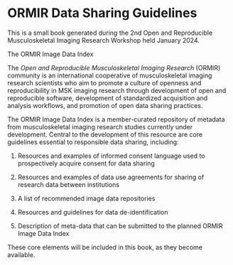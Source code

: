 # ORMIR Data Sharing Guidelines

This is a small book generated during the 2nd Open and Reproducible Musculoskeletal Imaging Research Workshop held January 2024.

The ORMIR Image Data Index

The *Open and Reproducible Musculoskeletal Imaging Research* (ORMIR) community is an international cooperative of musculoskeletal imaging research scientists who aim to promote a culture of openness and reproducibility in MSK imaging research through development of open and reproducible software, development of standardized acquisition and analysis workflows, and promotion of open data sharing practices.

The ORMIR Image Data Index is a member-curated repository of metadata from musculoskeletal imaging research studies currently under development. Central to the development of this resource are core guidelines essential to responsible data sharing, including:

1.  Resources and examples of informed consent language used to prospectively acquire consent for data sharing

2.  Resources and examples of data use agreements for sharing of research data between institutions

3.  A list of recommended image data repositories

4.  Resources and guidelines for data de-identification

5.  Description of meta-data that can be submitted to the planned ORMIR Image Data Index

These core elements will be included in this book, as they become available.
